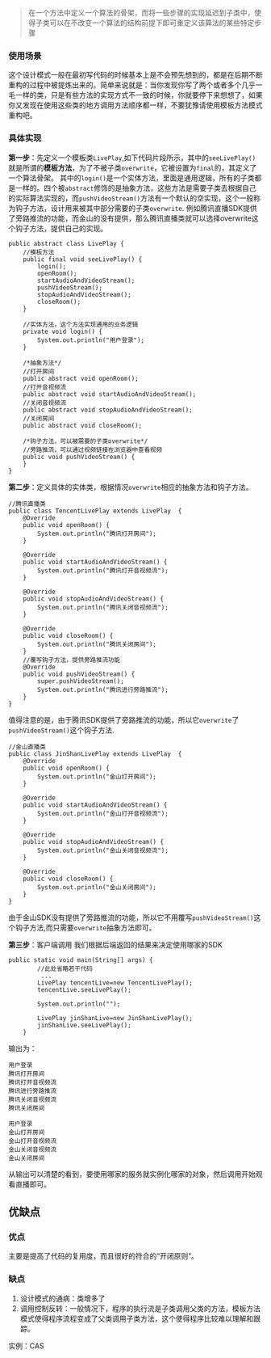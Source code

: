 > 在一个方法中定义一个算法的骨架，而将一些步骤的实现延迟到子类中，使得子类可以在不改变一个算法的结构前提下即可重定义该算法的某些特定步骤

### 使用场景

这个设计模式一般在最初写代码的时候基本上是不会预先想到的，都是在后期不断重构的过程中被提炼出来的。简单来说就是：当你发现你写了两个或者多个几乎一毛一样的类，只是有些方法的实现方式不一致的时候，你就要停下来想想了，如果你又发现在使用这些类的地方调用方法顺序都一样，不要犹豫请使用模板方法模式重构吧。

### 具体实现

**第一步**：先定义一个模板类`LivePlay`,如下代码片段所示，其中的`seeLivePlay()`就是所谓的**模板方法**，为了不被子类`overwrite`，它被设置为`final`的，其定义了一个算法骨架。 其中的`login()`是一个实体方法，里面是通用逻辑，所有的子类都是一样的。四个被`abstract`修饰的是抽象方法，这些方法是需要子类去根据自己的实际算法实现的，而`pushVideoStream()`方法有一个默认的空实现，这个一般称为钩子方法，设计用来被其中部分需要的子类`overwrite`. 例如腾讯直播SDK提供了旁路推流的功能，而金山的没有提供，那么腾讯直播类就可以选择overwrite这个钩子方法，提供自己的实现。

```text
public abstract class LivePlay {
    //模板方法
    public final void seeLivePlay() {
        login();
        openRoom();
        startAudioAndVideoStream();
        pushVideoStream();
        stopAudioAndVideoStream();
        closeRoom();
    }

    //实体方法，这个方法实现通用的业务逻辑
    private void login() {
        System.out.println("用户登录");
    }

    /*抽象方法*/
    //打开房间
    public abstract void openRoom();
    //打开音视频流
    public abstract void startAudioAndVideoStream();
    //关闭音视频流
    public abstract void stopAudioAndVideoStream();
    //关闭房间
    public abstract void closeRoom();

    /*钩子方法，可以被需要的子类overwrite*/
    //旁路推流，可以通过视频链接在浏览器中查看视频
    public void pushVideoStream() {
    }
}
```

**第二步**：定义具体的实体类，根据情况`overwrite`相应的抽象方法和钩子方法。

```text
//腾讯直播类
public class TencentLivePlay extends LivePlay  {
    @Override
    public void openRoom() {
        System.out.println("腾讯打开房间");
    }

    @Override
    public void startAudioAndVideoStream() {
        System.out.println("腾讯打开音视频流");
    }

    @Override
    public void stopAudioAndVideoStream() {
        System.out.println("腾讯关闭音视频流");
    }

    @Override
    public void closeRoom() {
        System.out.println("腾讯关闭房间");
    }
    //覆写钩子方法，提供旁路推流功能
    @Override
    public void pushVideoStream() {
        super.pushVideoStream();
        System.out.println("腾讯进行旁路推流");
    }
}
```

值得注意的是，由于腾讯SDK提供了旁路推流的功能，所以它`overwrite`了`pushVideoStream()`这个钩子方法.

```text
//金山直播类
public class JinShanLivePlay extends LivePlay  {
    @Override
    public void openRoom() {
        System.out.println("金山打开房间");
    }

    @Override
    public void startAudioAndVideoStream() {
        System.out.println("金山打开音视频流");
    }

    @Override
    public void stopAudioAndVideoStream() {
        System.out.println("金山关闭音视频流");
    }

    @Override
    public void closeRoom() {
        System.out.println("金山关闭房间");
    }
}
```

由于金山SDK没有提供了旁路推流的功能，所以它不用覆写`pushVideoStream()`这个钩子方法,而只需要`overwrite`抽象方法即可。

**第三步**：客户端调用 我们根据后端返回的结果来决定使用哪家的SDK

```text
public static void main(String[] args) {        
        //此处省略若干代码
         ...
        LivePlay tencentLive=new TencentLivePlay();
        tencentLive.seeLivePlay();

        System.out.println("");

        LivePlay jinShanLive=new JinShanLivePlay();
        jinShanLive.seeLivePlay();
    }
```

输出为：

```text
用户登录
腾讯打开房间
腾讯打开音视频流
腾讯进行旁路推流
腾讯关闭音视频流
腾讯关闭房间

用户登录
金山打开房间
金山打开音视频流
金山关闭音视频流
金山关闭房间
```

从输出可以清楚的看到，要使用哪家的服务就实例化哪家的对象，然后调用开始观看直播即可。

## 优缺点

### 优点

主要是提高了代码的复用度，而且很好的符合的“开闭原则”。

### 缺点

1. 设计模式的通病：类增多了
2. 调用控制反转：一般情况下，程序的执行流是子类调用父类的方法，模板方法模式使得程序流程变成了父类调用子类方法，这个使得程序比较难以理解和跟踪。

实例：CAS